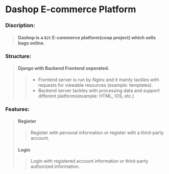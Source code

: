 # Dashop E-commerce Platform  

### Discription:   
>#### Dashop is a `B2C` E-commerce platform(coop project) which sells bags online.  

### Structure:    
>#### Django with Backend Frontend seperated. <br>
>>* Frontend server is run by Nginx and it mainly tackles with requests for viewable resources (example: templates).  
>>* Backend server tackles with processing data and support different platforms(example: HTML, IOS, etc.)

### Features:
>#### Register
>> Register with personal information or register with a third-party account.
>#### Login  
>> Login with registered account information or third-party authorized information.  
